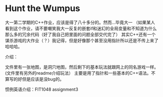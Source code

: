 # Hunt the Wumpus
大一第二学期的C++作业，应该是得了八十多分的。然而...毕竟大一
（如果某人看到这个作业，请不要嘲笑我大一反复的嵌套if和迷幻的全局变量和不知道为什么那么多的冗余代码（好了我自己把里面的问题全部交代完了）
其实C++还有一个谋杀游戏的大作业（？）我记得，但是好像那个甚至没用指针所以还是不传上来了哈哈哈。


介绍：

文件里有一张地图，是洞穴地图，然后剩下的基本玩法就跟网上的同名游戏一样。(文件里有另外的readme介绍玩法）
主要是用了指针和一些基本的C++语法。不算写的好但是应该是没bug的。

惯例英语介绍：FIT1048 assignment3
